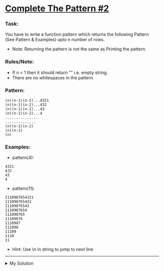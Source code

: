 # [Complete The Pattern #2](https://www.codewars.com/kata/55733d3ef7c43f8b0700007c)

### Task:

You have to write a function pattern which returns the following Pattern (See Pattern & Examples) upto n number of rows.

- Note: Returning the pattern is not the same as Printing the pattern.

### Rules/Note:

- If n < 1 then it should return "" i.e. empty string.
- There are no whitespaces in the pattern.

### Pattern:

```
(n)(n-1)(n-2)...4321
(n)(n-1)(n-2)...432
(n)(n-1)(n-2)...43
(n)(n-1)(n-2)...4
...............
..............
(n)(n-1)(n-2)
(n)(n-1)
(n)
```

### Examples:

- pattern(4):

```
4321
432
43
4
```

- pattern(11):

```
1110987654321
111098765432
11109876543
1110987654
111098765
11109876
1110987
111098
11109
1110
11
```

- Hint: Use \n in string to jump to next line

---

<details><summary>My Solution</summary>

```js
function pattern(n) {
  let str = ''

  if (n < 1) {
    return str // Return an empty string for n less than 1
  } else {
    // Loop to construct the pattern based on the input number 'n'
    for (var j = n; j > 0; j--) {
      for (var i = n; i > n - j; i--) {
        // Concatenate the string with the decreasing numbers
        str = str.concat(i.toString())
      }
      // Add a newline character after each row of numbers
      str = str.concat('\n')
    }

    // Remove the trailing newline character
    str = str.slice(0, -1)

    return str // Return the final pattern string
  }
}
```

</details>
